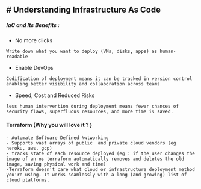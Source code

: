 ## # Understanding Infrastructure As Code

##### IaC and Its Benefits :

- No more clicks
```
Write down what you want to deploy (VMs, disks, apps) as human-readable
```
- Enable DevOps
```
Codification of deployment means it can be tracked in version control enabling better visibility and collaboration across teams
```
- Speed, Cost and Reduced Risks
```
less human intervention during deployment means fewer chances of security flaws, superfluous resources, and more time is saved.
```

####  Terraform (Why you will love it ? )
```
- Automate Software Defined Nwtworking
- Supports vast arrays of public  and private cloud vendors (eg heroku, aws, gcp)
- tracks state of each resource deployed (eg : if the user changes the image of an os terraform automatically removes and deletes the old image, saving physical work and time)
-Terraform doesn't care what cloud or infrastructure deployment method you're using. It works seamlessly with a long (and growing) list of cloud platforms.
```
